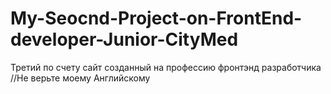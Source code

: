 # My-Seocnd-Project-on-FrontEnd-developer-Junior-CityMed

Третий по счету сайт созданный на профессию фронтэнд разработчика
//Не верьте моему Английскому
